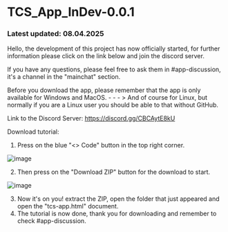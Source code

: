 # TCS_App_InDev-0.0.1

### Latest updated: 08.04.2025

Hello, the development of this project has now officially started, for further information please click on the link below and join the discord server.

If you have any questions, please feel free to ask them in #app-discussion, it's a channel in the "mainchat" section.

Before you download the app, please remember that the app is only available for Windows and MacOS. - - - > And of course for Linux, but normally if you are a Linux user you should be able to that without GitHub.

Link to the Discord Server: https://discord.gg/CBCAytE8kU

Download tutorial:

1. Press on the blue "<> Code" button in the top right corner.

![image](https://github.com/user-attachments/assets/9928a502-31ca-4f2c-9424-412ec7d1b8a2)

2. Then press on the "Download ZIP" button for the download to start.

![image](https://github.com/user-attachments/assets/54351b6d-4cf1-452b-b188-57772e266e03)

3. Now it's on you! extract the ZIP, open the folder that just appeared and open the "tcs-app.html" document.
4. The tutorial is now done, thank you for downloading and remember to check #app-discussion.


